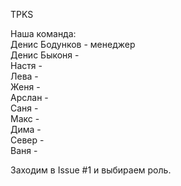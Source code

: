 TPKS

Наша команда:  
Денис Бодунков - менеджер  
Денис Быконя -  
Настя -  
Лева -  
Женя -  
Арслан -  
Саня -  
Макс -  
Дима -  
Север -  
Ваня -  

Заходим в Issue #1 и выбираем роль.
